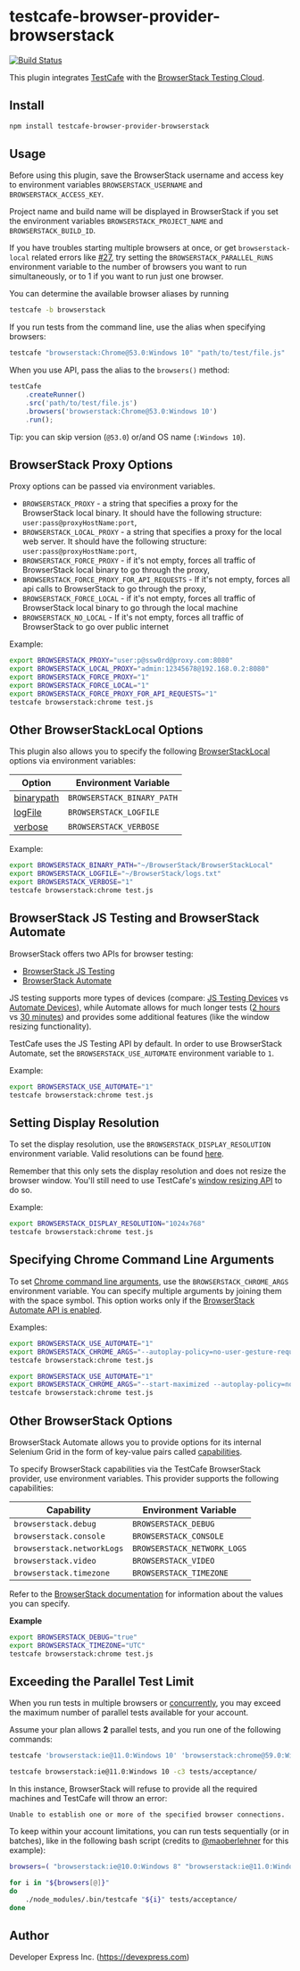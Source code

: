 # testcafe-browser-provider-browserstack

[![Build Status](https://travis-ci.org/DevExpress/testcafe-browser-provider-browserstack.svg)](https://travis-ci.org/DevExpress/testcafe-browser-provider-browserstack)

This plugin integrates [TestCafe](http://devexpress.github.io/testcafe) with the [BrowserStack Testing Cloud](https://browserstack.com/).

## Install

```sh
npm install testcafe-browser-provider-browserstack
```

## Usage

Before using this plugin, save the BrowserStack username and access key to environment variables `BROWSERSTACK_USERNAME` and `BROWSERSTACK_ACCESS_KEY`.

Project name and build name will be displayed in BrowserStack if you set the environment variables `BROWSERSTACK_PROJECT_NAME` and `BROWSERSTACK_BUILD_ID`.

If you have troubles starting multiple browsers at once, or get `browserstack-local` related errors like [#27](https://github.com/DevExpress/testcafe-browser-provider-browserstack/issues/27),
try setting the `BROWSERSTACK_PARALLEL_RUNS` environment variable to the number of browsers you want to run simultaneously, or to 1 if you want to run just one browser.

You can determine the available browser aliases by running

```sh
testcafe -b browserstack
```

If you run tests from the command line, use the alias when specifying browsers:

```sh
testcafe "browserstack:Chrome@53.0:Windows 10" "path/to/test/file.js"
```


When you use API, pass the alias to the `browsers()` method:

```js
testCafe
    .createRunner()
    .src('path/to/test/file.js')
    .browsers('browserstack:Chrome@53.0:Windows 10')
    .run();
```

Tip: you can skip version (`@53.0`) or/and OS name (`:Windows 10`).

## BrowserStack Proxy Options

Proxy options can be passed via environment variables.

 - `BROWSERSTACK_PROXY` - a string that specifies a proxy for the BrowserStack local binary. It should have the following structure: `user:pass@proxyHostName:port`,
 - `BROWSERSTACK_LOCAL_PROXY` - a string that specifies a proxy for the local web server. It should have the following structure: `user:pass@proxyHostName:port`,
 - `BROWSERSTACK_FORCE_PROXY` - if it's not empty, forces all traffic of BrowserStack local binary to go through the proxy,
 - `BROWSERSTACK_FORCE_PROXY_FOR_API_REQUESTS` - If it's not empty, forces all api calls to BrowserStack to go through the proxy,
 - `BROWSERSTACK_FORCE_LOCAL` - if it's not empty, forces all traffic of BrowserStack local binary to go through the local machine
 - `BROWSERSTACK_NO_LOCAL` - If it's not empty, forces all traffic of BrowserStack to go over public internet 

Example:

```sh
export BROWSERSTACK_PROXY="user:p@ssw0rd@proxy.com:8080"
export BROWSERSTACK_LOCAL_PROXY="admin:12345678@192.168.0.2:8080"
export BROWSERSTACK_FORCE_PROXY="1"
export BROWSERSTACK_FORCE_LOCAL="1"
export BROWSERSTACK_FORCE_PROXY_FOR_API_REQUESTS="1"
testcafe browserstack:chrome test.js
```

## Other BrowserStackLocal Options

This plugin also allows you to specify the following [BrowserStackLocal](https://github.com/browserstack/browserstack-local-nodejs) options via environment variables:

Option  | Environment Variable
------  | --------------------
[binarypath](https://github.com/browserstack/browserstack-local-nodejs#binary-path) | `BROWSERSTACK_BINARY_PATH`
[logFile](https://github.com/browserstack/browserstack-local-nodejs#logfile) | `BROWSERSTACK_LOGFILE`
[verbose](https://github.com/browserstack/browserstack-local-nodejs#verbose-logging) | `BROWSERSTACK_VERBOSE`

Example:

```sh
export BROWSERSTACK_BINARY_PATH="~/BrowserStack/BrowserStackLocal"
export BROWSERSTACK_LOGFILE="~/BrowserStack/logs.txt"
export BROWSERSTACK_VERBOSE="1"
testcafe browserstack:chrome test.js
```

## BrowserStack JS Testing and BrowserStack Automate

BrowserStack offers two APIs for browser testing:
 - [BrowserStack JS Testing](https://www.browserstack.com/javascript-testing-api)
 - [BrowserStack Automate](https://www.browserstack.com/automate)

 JS testing supports more types of devices (compare: [JS Testing Devices](https://www.browserstack.com/list-of-browsers-and-platforms?product=js_testing)
 vs [Automate Devices](https://www.browserstack.com/list-of-browsers-and-platforms?product=automate)),
 while Automate allows for much longer tests ([2 hours](https://www.browserstack.com/automate/timeouts) vs [30 minutes](https://github.com/browserstack/api#timeout300))
 and provides some additional features (like the window resizing functionality).

 TestCafe uses the JS Testing API by default. In order to use BrowserStack Automate,
 set the `BROWSERSTACK_USE_AUTOMATE` environment variable to `1`.

Example:

```sh
export BROWSERSTACK_USE_AUTOMATE="1"
testcafe browserstack:chrome test.js
```

## Setting Display Resolution

To set the display resolution, use the `BROWSERSTACK_DISPLAY_RESOLUTION` environment variable.
Valid resolutions can be found [here](https://github.com/browserstack/api#resolution).

Remember that this only sets the display resolution and does not resize the browser window. You'll still need to use TestCafe's [window resizing API](https://devexpress.github.io/testcafe/documentation/test-api/actions/resize-window.html) to do so.

Example:

```sh
export BROWSERSTACK_DISPLAY_RESOLUTION="1024x768"
testcafe browserstack:chrome test.js
```

## Specifying Chrome Command Line Arguments

To set [Chrome command line arguments](https://peter.sh/experiments/chromium-command-line-switches/), use the `BROWSERSTACK_CHROME_ARGS` environment variable. You can specify multiple arguments by joining them with the space symbol. This option works only if the [BrowserStack Automate API is enabled](https://github.com/ondrejbartas/testcafe-browser-provider-browserstack/#browserstack-js-testing-and-browserstack-automate).

Examples:

```sh
export BROWSERSTACK_USE_AUTOMATE="1"
export BROWSERSTACK_CHROME_ARGS="--autoplay-policy=no-user-gesture-required"
testcafe browserstack:chrome test.js
```

```sh
export BROWSERSTACK_USE_AUTOMATE="1"
export BROWSERSTACK_CHROME_ARGS="--start-maximized --autoplay-policy=no-user-gesture-required"
testcafe browserstack:chrome test.js
```

## Other BrowserStack Options
 
BrowserStack Automate allows you to provide options for its internal Selenium Grid in the form of key-value pairs called [capabilities](https://www.browserstack.com/automate/capabilities).
 
To specify BrowserStack capabilities via the TestCafe BrowserStack provider, use environment variables. This provider supports the following capabilities:
 
Capability                 | Environment Variable
-------------------------- | --------------------
`browserstack.debug`       | `BROWSERSTACK_DEBUG`
`browserstack.console`     | `BROWSERSTACK_CONSOLE`
`browserstack.networkLogs` | `BROWSERSTACK_NETWORK_LOGS`
`browserstack.video`       | `BROWSERSTACK_VIDEO`
`browserstack.timezone`    | `BROWSERSTACK_TIMEZONE`
 
Refer to the [BrowserStack documentation](https://www.browserstack.com/automate/capabilities) for information about the values you can specify.
 
**Example**
 
```sh
export BROWSERSTACK_DEBUG="true"
export BROWSERSTACK_TIMEZONE="UTC"
testcafe browserstack:chrome test.js
```

## Exceeding the Parallel Test Limit

When you run tests in multiple browsers or [concurrently](https://devexpress.github.io/testcafe/documentation/using-testcafe/common-concepts/concurrent-test-execution.html), you may exceed the maximum number of parallel tests available for your account.

Assume your plan allows **2** parallel tests, and you run one of the following commands:

```sh
testcafe 'browserstack:ie@11.0:Windows 10' 'browserstack:chrome@59.0:Windows 10' 'browserstack:safari@9.1:OS X El Capitan' tests/acceptance/
```

```sh
testcafe browserstack:ie@11.0:Windows 10 -c3 tests/acceptance/
```

In this instance, BrowserStack will refuse to provide all the required machines and TestCafe will throw an error:

```text
Unable to establish one or more of the specified browser connections.
```

To keep within your account limitations, you can run tests sequentially (or in batches), like in the following bash script (credits to [@maoberlehner](https://github.com/maoberlehner) for this example):

```sh
browsers=( "browserstack:ie@10.0:Windows 8" "browserstack:ie@11.0:Windows 10" "browserstack:edge@15.0:Windows 10" "browserstack:edge@14.0:Windows 10" "browserstack:firefox@54.0:Windows 10" "browserstack:firefox@55.0:Windows 10" "browserstack:chrome@59.0:Windows 10" "browserstack:chrome@60.0:Windows 10" "browserstack:opera@46.0:Windows 10" "browserstack:opera@47.0:Windows 10" "browserstack:safari@9.1:OS X El Capitan" "browserstack:safari@10.1:OS X Sierra" )

for i in "${browsers[@]}"
do
	./node_modules/.bin/testcafe "${i}" tests/acceptance/
done
```

## Author
Developer Express Inc. (https://devexpress.com)

